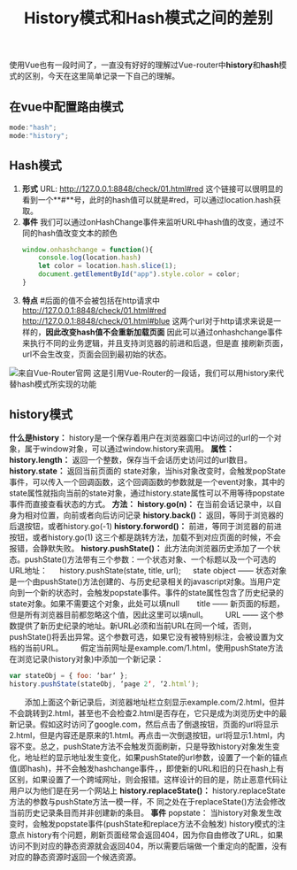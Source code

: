 ﻿---
title: History模式和Hash模式之间的差别
---
使用Vue也有一段时间了，一直没有好好的理解过Vue-router中**history**和**hash**模式的区别，今天在这里简单记录一下自己的理解。
## 在vue中配置路由模式
```javascript
mode:"hash";
mode:"history";
```
## Hash模式
 1. **形式**
	URL: http://127.0.0.1:8848/check/01.html#red
	这个链接可以很明显的看到一个**#**号，此时的hash值可以就是#red，可以通过location.hash获取。
 2. **事件**
 	我们可以通过onHashChange事件来监听URL中hash值的改变，通过不同的hash值改变文本的颜色
	```javascript
	window.onhashchange = function(){
		console.log(location.hash)
		let color = location.hash.slice(1);
		document.getElementById("app").style.color = color;
	}
	```
 3. **特点**
 		#后面的值不会被包括在http请求中
 		http://127.0.0.1:8848/check/01.html#red
 		http://127.0.0.1:8848/check/01.html#blue
 		这两个url对于http请求来说是一样的，**因此改变hash值不会重新加载页面**
 		因此可以通过onhashchange事件来执行不同的业务逻辑，并且支持浏览器的前进和后退，但是直		  接刷新页面，url不会生改变，页面会回到最初始的状态。


![来自Vue-Router官网](https://img-blog.csdnimg.cn/20200703230820311.png)
这是引用Vue-Router的一段话，我们可以用history来代替hash模式所实现的功能

## history模式
**什么是history：**
			history是一个保存着用户在浏览器窗口中访问过的url的一个对象，属于window对象，可以通过window.history来调用。
**属性：**
		**history.length：**
				返回一个整数，保存当千会话历史访问过的url数目。
		**history.state：**
				返回当前页面的 state对象，当his对象改变时，会触发popState事件，可以传入一个回调函数，这个回调函数的参数就是一个event对象，其中的state属性就指向当前的state对象，通过history.state属性可以不用等待popstate事件而直接查看状态的方式。
**方法：**
**history.go(n)：**
在当前会话记录中，以自身为相对位置，向前或者向后访问记录
**history.back()：**
返回，等同于浏览器的后退按钮，或者history.go(-1)
**history.forword()：**
前进，等同于浏览器的前进按钮，或者history.go(1)
这三个都是跳转方法，加载不到对应页面的时候，不会报错，会静默失败。
**history.pushState()：**
此方法向浏览器历史添加了一个状态。pushState()方法带有三个参数：一个状态对象、一个标题以及一个可选的URL地址：
　	 history.pushState(state, title, url);
　     state object —— 状态对象是一个由pushState()方法创建的、与历史纪录相关的javascript对象。当用户定向到一个新的状态时，会触发popstate事件。事件的state属性包含了历史纪录的state对象。如果不需要这个对象，此处可以填null
　　title —— 新页面的标题，但是所有浏览器目前都忽略这个值，因此这里可以填null。
　　URL —— 这个参数提供了新历史纪录的地址。新URL必须和当前URL在同一个域，否则，pushState()将丢出异常。这个参数可选，如果它没有被特别标注，会被设置为文档的当前URL。
　　假定当前网址是example.com/1.html，使用pushState方法在浏览记录(history对象)中添加一个新记录：	
```javascript
var stateObj = { foo: ‘bar‘ };
history.pushState(stateObj, ‘page 2‘, ‘2.html‘);
```

　　添加上面这个新记录后，浏览器地址栏立刻显示example.com/2.html，但并不会跳转到2.html，甚至也不会检查2.html是否存在，它只是成为浏览历史中的最新记录。假如这时访问了google.com，然后点击了倒退按钮，页面的url将显示2.html，但是内容还是原来的1.html。再点击一次倒退按钮，url将显示1.html，内容不变。总之，pushState方法不会触发页面刷新，只是导致history对象发生变化，地址栏的显示地址发生变化，如果pushState的url参数，设置了一个新的锚点值(即hash)，并不会触发hashchange事件，，即使新的URL和旧的只在hash上有区别，如果设置了一个跨域网址，则会报错。这样设计的目的是，防止恶意代码让用户以为他们是在另一个网站上
**history.replaceState()：**
		history.replaceState方法的参数与pushState方法一模一样，不					同之处在于replaceState()方法会修改当前历史记录条目而并非创建新的条目。
**事件**
popstate：
当history对象发生改变时，会触发popstate事件(pushState和replace方法不会触发)
history模式的注意点
history有个问题，刷新页面经常会返回404，因为你自由修改了URL，如果访问不到对应的静态资源就会返回404，所以需要后端做一个重定向的配置，没有对应的静态资源时返回一个候选资源。

